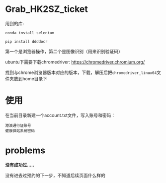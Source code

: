 # Grab_HK2SZ_ticket

用到的库:

`conda install selenium`

`pip install ddddocr`

第一个是浏览器操作，第二个是图像识别（用来识别验证码）

ubuntu下需要下载chromedriver: https://chromedriver.chromium.org/

找到与chrome浏览器版本对应的版本，下载，解压后把`chromedriver_linux64`文件夹放到home目录下

# 使用

在当前目录新建一个account.txt文件，写入账号和密码：

```
港澳通行证账号
健康驿站系统密码
```



# problems

**没有成功过.....**

没有进去过预约的下一步，不知道后续页面什么样的
